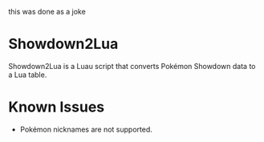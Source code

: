 this was done as a joke

# Showdown2Lua
Showdown2Lua is a Luau script that converts Pokémon Showdown data to a Lua table.

# Known Issues
* Pokémon nicknames are not supported.
